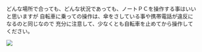 どんな場所で合っても、どんな状況であっても、ノートＰＣを操作する事はいいと思いますが
自転車に乗っての操作は、傘をさしている事や携帯電話が違反になるのと同じなので
充分に注意して、少なくとも自転車を止めてから操作してください。

<img src="http://media.tumblr.com/7Y1J48dAJhn1d40q7S5Uw6z3o1_500.png" />

